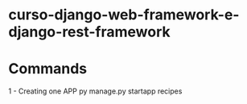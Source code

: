 # curso-django-web-framework-e-django-rest-framework

# Commands
1 - Creating one APP
    py manage.py startapp recipes
